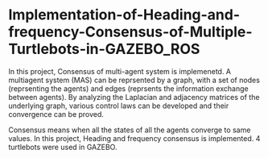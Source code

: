 # Implementation-of-Heading-and-frequency-Consensus-of-Multiple-Turtlebots-in-GAZEBO_ROS

In this project, Consensus of multi-agent system is implemenetd. A multiagent system (MAS) can be reprsented by a graph, with a set of nodes (reprsenting the agents) and edges (reprsents the information exchange between agents). By analyzing the Laplacian and adjacency matrices of the underlying graph, various control laws can be developed and their convergence can be proved.

Consensus means when all the states of all the agents converge to same values. In this project, Heading and frequency consensus is implemented. 4 turtlebots were used in GAZEBO. 
